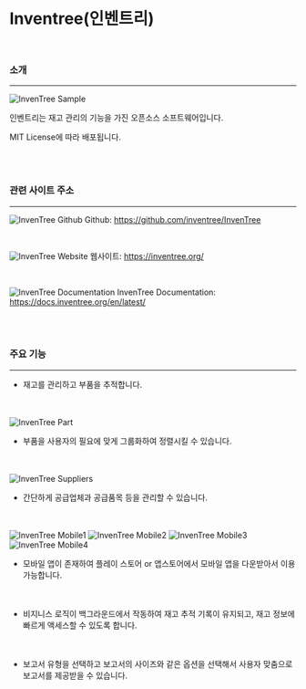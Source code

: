# Inventree(인벤트리)

<br>

### 소개
---
![InvenTree Sample](https://user-images.githubusercontent.com/115963656/202223691-4818043a-807b-4e0c-b5d2-9d18835b5c33.png)

인벤트리는 재고 관리의 기능을 가진 오픈소스 소프트웨어입니다.

MIT License에 따라 배포됩니다.

<br><br>

### 관련 사이트 주소
---
![InvenTree Github](https://user-images.githubusercontent.com/115963656/202223764-996b4668-14de-4c0c-becf-b6a00c7d24db.png)
 Github: https://github.com/inventree/InvenTree

<br>

![InvenTree Website](https://user-images.githubusercontent.com/115963656/202223815-40af763c-1603-4793-83b6-7a227ee8110f.png)
 웹사이트: https://inventree.org/

<br>

![InvenTree Documentation](https://user-images.githubusercontent.com/115963656/202223871-02a0b8df-4ea8-4d5b-9c1b-55b76b4288c1.png)
 InvenTree Documentation: https://docs.inventree.org/en/latest/

<br><br>

### 주요 기능
   ***
  - 재고를 관리하고 부품을 추적합니다.<br><br><br>
  
  ![InvenTree Part](https://user-images.githubusercontent.com/115963656/202228567-5e3583b3-80d9-4de5-a888-5f5a602d2723.jpg)
  - 부품을 사용자의 필요에 맞게 그룹화하여 정렬시킬 수 있습니다.<br><br><br>
  
  ![InvenTree Suppliers](https://user-images.githubusercontent.com/115963656/202233079-8a0e1be1-22f2-4cd3-87a9-10d12fcdaacf.png)
  - 간단하게 공급업체과 공급품목 등을 관리할 수 있습니다.<br><br><br>
   
  ![InvenTree Mobile1](https://user-images.githubusercontent.com/115963656/202236935-2a1547f0-1696-4515-a4c4-16149194b28b.png)
  ![InvenTree Mobile2](https://user-images.githubusercontent.com/115963656/202236983-3db33dfb-1559-4121-b5f4-b2e9ce49ca0a.jpg)
  ![InvenTree Mobile3](https://user-images.githubusercontent.com/115963656/202237048-f679de88-41c7-4758-b4b0-b25daf68055f.jpg)
  ![InvenTree Mobile4](https://user-images.githubusercontent.com/115963656/202237098-ef79fb7c-b8dd-4983-9050-c28db6876bb1.jpg)
  - 모바일 앱이 존재하여 플레이 스토어 or 앱스토어에서 모바일 앱을 다운받아서 이용 가능합니다.<br><br><br>
   
  - 비지니스 로직이 백그라운드에서 작동하여 재고 추적 기록이 유지되고, 재고 정보에 빠르게 액세스할 수 있도록 합니다.<br><br><br>
   
  - 보고서 유형을 선택하고 보고서의 사이즈와 같은 옵션을 선택해서 사용자 맞춤으로 보고서를 제공받을 수 있습니다.
